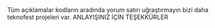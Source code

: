 Tüm açıklamalar kodların aradında yorum satırı uğraştırmayın bizi daha teknofest projeleri var.
ANLAYIŞINIZ İÇİN TEŞEKKÜRLER
